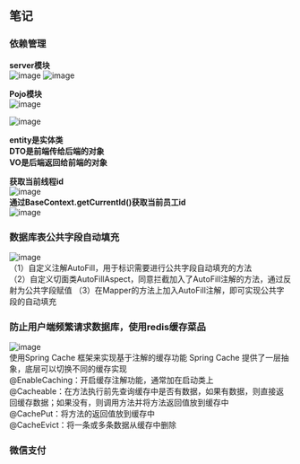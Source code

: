 ## 笔记
### 依赖管理
**server模块**  
![image](https://github.com/user-attachments/assets/19fa0154-6534-4839-9bfa-4f64b462ebb6)
![image](https://github.com/user-attachments/assets/0369aab3-e7fc-4ae7-bd01-2125485316f7)

**Pojo模块**  
![image](https://github.com/user-attachments/assets/a41b256e-9d57-4cb8-8442-f1c980931711)  

 
![image](https://github.com/user-attachments/assets/16b1fae4-6481-475d-994b-6560cda62a9a)

**entity是实体类  
DTO是前端传给后端的对象  
VO是后端返回给前端的对象**  

**获取当前线程id**  
![image](https://github.com/user-attachments/assets/f5742bec-dcd9-462b-a3c0-a56028abc535)  
**通过BaseContext.getCurrentId()获取当前员工id**  
![image](https://github.com/user-attachments/assets/3fc43cd6-d4f5-4f69-9bb4-0bba5cd6a428)

### 数据库表公共字段自动填充  
![image](https://github.com/user-attachments/assets/03e2855e-2c32-47db-9c39-0ac9a8faa1e6)  
（1）自定义注解AutoFill，用于标识需要进行公共字段自动填充的方法  
（2）自定义切面类AutoFillAspect，同意拦截加入了AutoFill注解的方法，通过反射为公共字段赋值
（3）在Mapper的方法上加入AutoFill注解，即可实现公共字段的自动填充

### 防止用户端频繁请求数据库，使用redis缓存菜品  
![image](https://github.com/user-attachments/assets/db1356fb-817c-4162-920b-24c894b25ea4)  
使用Spring Cache 框架来实现基于注解的缓存功能
Spring Cache 提供了一层抽象，底层可以切换不同的缓存实现  
@EnableCaching：开启缓存注解功能，通常加在启动类上   
@Cacheable：在方法执行前先查询缓存中是否有数据，如果有数据，则直接返回缓存数据；如果没有，则调用方法并将方法返回值放到缓存中  
@CachePut：将方法的返回值放到缓存中  
@CacheEvict：将一条或多条数据从缓存中删除  

### 微信支付









